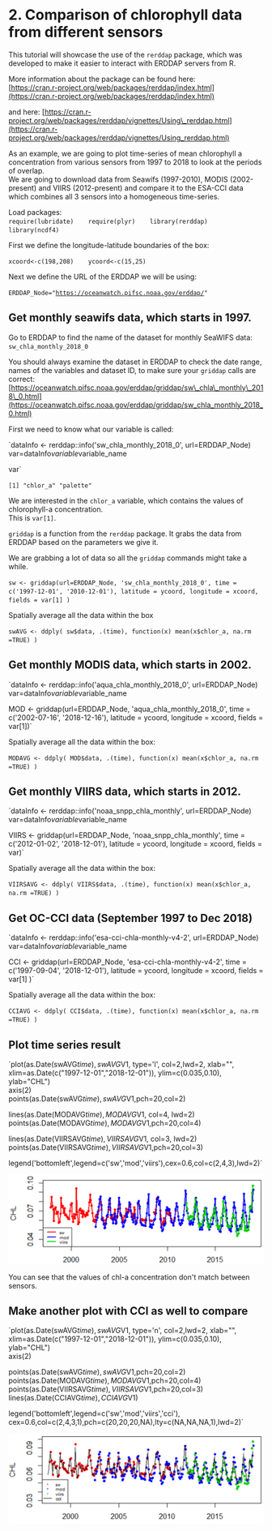# 2. Comparison of chlorophyll data from different sensors

This tutorial will showcase the use of the `rerddap` package, which was developed to make it easier to interact with ERDDAP servers from R.  
  
More information about the package can be found here:  
[https://cran.r-project.org/web/packages/rerddap/index.html](https://cran.r-project.org/web/packages/rerddap/index.html)  
  
and here: [https://cran.r-project.org/web/packages/rerddap/vignettes/Using\_rerddap.html](https://cran.r-project.org/web/packages/rerddap/vignettes/Using_rerddap.html)

As an example, we are going to plot time-series of mean chlorophyll a concentration from various sensors from 1997 to 2018 to look at the periods of overlap.   
We are going to download data from Seawifs \(1997-2010\), MODIS \(2002-present\) and VIIRS \(2012-present\) and compare it to the ESA-CCI data which combines all 3 sensors into a homogeneous time-series.

Load packages:  
`require(lubridate)   
require(plyr)   
library(rerddap)   
library(ncdf4)`

First we define the longitude-latitude boundaries of the box:

`xcoord<-c(198,208)   
ycoord<-c(15,25)`

Next we define the URL of the ERDDAP we will be using:

`ERDDAP_Node="`[`https://oceanwatch.pifsc.noaa.gov/erddap/`](https://oceanwatch.pifsc.noaa.gov/erddap/)`"`

## **Get monthly seawifs data, which starts in 1997.**

Go to ERDDAP to find the name of the dataset for monthly SeaWIFS data: `sw_chla_monthly_2018_0`

You should always examine the dataset in ERDDAP to check the date range, names of the variables and dataset ID, to make sure your `griddap` calls are correct:  
[https://oceanwatch.pifsc.noaa.gov/erddap/griddap/sw\_chla\_monthly\_2018\_0.html](https://oceanwatch.pifsc.noaa.gov/erddap/griddap/sw_chla_monthly_2018_0.html)

First we need to know what our variable is called:

`dataInfo <- rerddap::info('sw_chla_monthly_2018_0', url=ERDDAP_Node)   
var=dataInfo$variable$variable_name  
  
var`

`[1] "chlor_a" "palette"`

We are interested in the `chlor_a` variable, which contains the values of chlorophyll-a concentration.   
This is `var[1]`.

`griddap` is a function from the `rerddap` package. It grabs the data from ERDDAP based on the parameters we give it.

We are grabbing a lot of data so all the `griddap` commands might take a while.

`sw <- griddap(url=ERDDAP_Node, 'sw_chla_monthly_2018_0', time = c('1997-12-01', '2010-12-01'), latitude = ycoord, longitude = xcoord, fields = var[1] )`

Spatially average all the data within the box

`swAVG <- ddply( sw$data, .(time), function(x) mean(x$chlor_a, na.rm =TRUE) )`

## Get monthly MODIS data, which starts in 2002.

`dataInfo <- rerddap::info('aqua_chla_monthly_2018_0', url=ERDDAP_Node)   
var=dataInfo$variable$variable_name  
  
MOD <- griddap(url=ERDDAP_Node, 'aqua_chla_monthly_2018_0', time = c('2002-07-16', '2018-12-16'), latitude = ycoord, longitude = xcoord, fields = var[1])`

Spatially average all the data within the box:

`MODAVG <- ddply( MOD$data, .(time), function(x) mean(x$chlor_a, na.rm =TRUE) )`

## Get monthly VIIRS data, which starts in 2012.

`dataInfo <- rerddap::info('noaa_snpp_chla_monthly', url=ERDDAP_Node)   
var=dataInfo$variable$variable_name  
  
VIIRS <- griddap(url=ERDDAP_Node, 'noaa_snpp_chla_monthly', time = c('2012-01-02', '2018-12-01'), latitude = ycoord, longitude = xcoord, fields = var)`

Spatially average all the data within the box:

`VIIRSAVG <- ddply( VIIRS$data, .(time), function(x) mean(x$chlor_a, na.rm =TRUE) )`

## Get OC-CCI data \(September 1997 to Dec 2018\)

`dataInfo <- rerddap::info('esa-cci-chla-monthly-v4-2', url=ERDDAP_Node)   
var=dataInfo$variable$variable_name  
  
CCI <- griddap(url=ERDDAP_Node, 'esa-cci-chla-monthly-v4-2', time = c('1997-09-04', '2018-12-01'), latitude = ycoord, longitude = xcoord, fields = var[1] )`

Spatially average all the data within the box:

`CCIAVG <- ddply( CCI$data, .(time), function(x) mean(x$chlor_a, na.rm =TRUE) )`

## Plot time series result

`plot(as.Date(swAVG$time), swAVG$V1, type='l', col=2,lwd=2, xlab="", xlim=as.Date(c("1997-12-01","2018-12-01")), ylim=c(0.035,0.10), ylab="CHL")   
axis(2)   
points(as.Date(swAVG$time), swAVG$V1,pch=20,col=2)  
  
lines(as.Date(MODAVG$time), MODAVG$V1, col=4, lwd=2)  
points(as.Date(MODAVG$time), MODAVG$V1,pch=20,col=4)  
  
lines(as.Date(VIIRSAVG$time), VIIRSAVG$V1, col=3, lwd=2)  
points(as.Date(VIIRSAVG$time), VIIRSAVG$V1,pch=20,col=3)  
  
legend('bottomleft',legend=c('sw','mod','viirs'),cex=0.6,col=c(2,4,3),lwd=2)`

![](../../.gitbook/assets/image%20%28206%29.png)

You can see that the values of chl-a concentration don't match between sensors.

## Make another plot with CCI as well to compare

`plot(as.Date(swAVG$time), swAVG$V1, type='n', col=2,lwd=2, xlab="", xlim=as.Date(c("1997-12-01","2018-12-01")), ylim=c(0.035,0.10), ylab="CHL")   
axis(2)   
  
points(as.Date(swAVG$time), swAVG$V1,pch=20,col=2)  
points(as.Date(MODAVG$time), MODAVG$V1,pch=20,col=4)  
points(as.Date(VIIRSAVG$time), VIIRSAVG$V1,pch=20,col=3)  
lines(as.Date(CCIAVG$time),CCIAVG$V1)   
  
legend('bottomleft',legend=c('sw','mod','viirs','cci'), cex=0.6,col=c(2,4,3,1),pch=c(20,20,20,NA),lty=c(NA,NA,NA,1),lwd=2)`

![](../../.gitbook/assets/image%20%28284%29.png)



